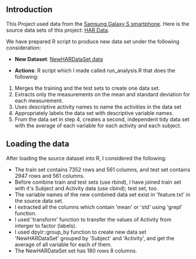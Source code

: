 ## Introduction

This Project used data from
the <a href="http://archive.ics.uci.edu/ml/datasets/Human+Activity+Recognition+Using+Smartphones">Samsung Galaxy S smartphone</a>. 
Here is the source data sets of this project:
<a href="https://d396qusza40orc.cloudfront.net/getdata%2Fprojectfiles%2FUCI%20HAR%20Dataset.zip">HAR Data</a>.

We have prepared R script to produce new data set under the following consideration:
* <b>New Dataset</b>: <a href="https://d396qusza40orc.cloudfront.net/getdata%2Fprojectfiles%2FUCI%20HAR%20Dataset.zip">NewHARDataSet data</a>

* <b>Actions</b>: R script which I made called run_analysis.R that does the following:

<ol>
<li>Merges the training and the test sets to create one data set.</li>
<li>Extracts only the measurements on the mean and standard deviation for each measurement.</li>
<li>Uses descriptive activity names to name the activities in the data set</li>
<li>Appropriately labels the data set with descriptive variable names.</li>
<li>From the data set in step 4, creates a second, independent tidy data set with the average of each variable for each activity and each subject.</li>
</ol>

## Loading the data

After loading the source dataset into R, I considered the following:
* The train set contains 7352 rows and 561 columns, and test set contains 2947 rows and 561 columns.
* Before combine train and test sets (use rbind), I have joined train set with it's Subject and Activity data (use cbind); test set, too.
* The variable names of the new combined data set exist in 'feature.txt' in the source data set.
* I extracted all the columns which contain 'mean' or 'std' using 'grepl' function.
* I used 'transform' function to transfer the values of Activity from interger to factor (labels).
* I used dpylr::group_by function to create new data set 'NewHARDataSet' grouped by 'Subject' and 'Activity', and get the average of all variable for each of them.
* The NewHARDataSet set has 180 rows 8 columns.
